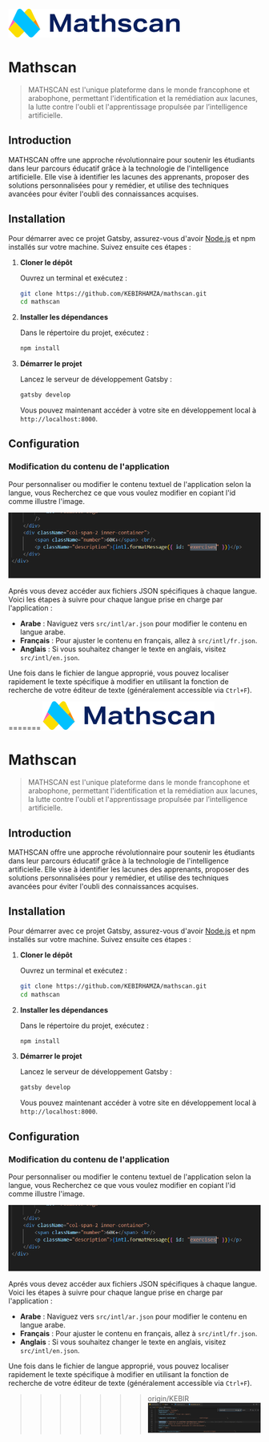 ![Mathscan](src/images/accueil-images/logo.png)

# Mathscan

> MATHSCAN est l'unique plateforme dans le monde francophone et arabophone, permettant l'identification et la remédiation aux lacunes, la lutte contre l'oubli et l'apprentissage propulsée par l’intelligence artificielle.

## Introduction

MATHSCAN offre une approche révolutionnaire pour soutenir les étudiants dans leur parcours éducatif grâce à la technologie de l'intelligence artificielle. Elle vise à identifier les lacunes des apprenants, proposer des solutions personnalisées pour y remédier, et utilise des techniques avancées pour éviter l'oubli des connaissances acquises.

## Installation

Pour démarrer avec ce projet Gatsby, assurez-vous d'avoir [Node.js](https://nodejs.org/) et npm installés sur votre machine. Suivez ensuite ces étapes :

1. **Cloner le dépôt**

    Ouvrez un terminal et exécutez :

    ```sh
    git clone https://github.com/KEBIRHAMZA/mathscan.git
    cd mathscan
    ```

2. **Installer les dépendances**

    Dans le répertoire du projet, exécutez :

    ```sh
    npm install
    ```

3. **Démarrer le projet**

    Lancez le serveur de développement Gatsby :

    ```sh
    gatsby develop
    ```

    Vous pouvez maintenant accéder à votre site en développement local à `http://localhost:8000`.

## Configuration

### Modification du contenu de l'application

Pour personnaliser ou modifier le contenu textuel de l'application selon la langue, vous Recherchez ce que vous voulez modifier en copiant l'id comme illustre l'image.

![rechercher](src/images/rechercher_proprieter.PNG)

Aprés vous devez accéder aux fichiers JSON spécifiques à chaque langue. Voici les étapes à suivre pour chaque langue prise en charge par l'application :

- **Arabe** : Naviguez vers `src/intl/ar.json` pour modifier le contenu en langue arabe.
- **Français** : Pour ajuster le contenu en français, allez à `src/intl/fr.json`.
- **Anglais** : Si vous souhaitez changer le texte en anglais, visitez `src/intl/en.json`.

Une fois dans le fichier de langue approprié, vous pouvez localiser rapidement le texte spécifique à modifier en utilisant la fonction de recherche de votre éditeur de texte (généralement accessible via `Ctrl+F`).

=======
![Mathscan](src/images/accueil-images/logo.png)

# Mathscan

> MATHSCAN est l'unique plateforme dans le monde francophone et arabophone, permettant l'identification et la remédiation aux lacunes, la lutte contre l'oubli et l'apprentissage propulsée par l’intelligence artificielle.

## Introduction

MATHSCAN offre une approche révolutionnaire pour soutenir les étudiants dans leur parcours éducatif grâce à la technologie de l'intelligence artificielle. Elle vise à identifier les lacunes des apprenants, proposer des solutions personnalisées pour y remédier, et utilise des techniques avancées pour éviter l'oubli des connaissances acquises.

## Installation

Pour démarrer avec ce projet Gatsby, assurez-vous d'avoir [Node.js](https://nodejs.org/) et npm installés sur votre machine. Suivez ensuite ces étapes :

1. **Cloner le dépôt**

    Ouvrez un terminal et exécutez :

    ```sh
    git clone https://github.com/KEBIRHAMZA/mathscan.git
    cd mathscan
    ```

2. **Installer les dépendances**

    Dans le répertoire du projet, exécutez :

    ```sh
    npm install
    ```

3. **Démarrer le projet**

    Lancez le serveur de développement Gatsby :

    ```sh
    gatsby develop
    ```

    Vous pouvez maintenant accéder à votre site en développement local à `http://localhost:8000`.

## Configuration

### Modification du contenu de l'application

Pour personnaliser ou modifier le contenu textuel de l'application selon la langue, vous Recherchez ce que vous voulez modifier en copiant l'id comme illustre l'image.

![rechercher](src/images/rechercher_proprieter.PNG)

Aprés vous devez accéder aux fichiers JSON spécifiques à chaque langue. Voici les étapes à suivre pour chaque langue prise en charge par l'application :

- **Arabe** : Naviguez vers `src/intl/ar.json` pour modifier le contenu en langue arabe.
- **Français** : Pour ajuster le contenu en français, allez à `src/intl/fr.json`.
- **Anglais** : Si vous souhaitez changer le texte en anglais, visitez `src/intl/en.json`.

Une fois dans le fichier de langue approprié, vous pouvez localiser rapidement le texte spécifique à modifier en utilisant la fonction de recherche de votre éditeur de texte (généralement accessible via `Ctrl+F`).

>>>>>>> origin/KEBIR
![Utiliser Ctrl+F pour rechercher](src/images/trouver.PNG)